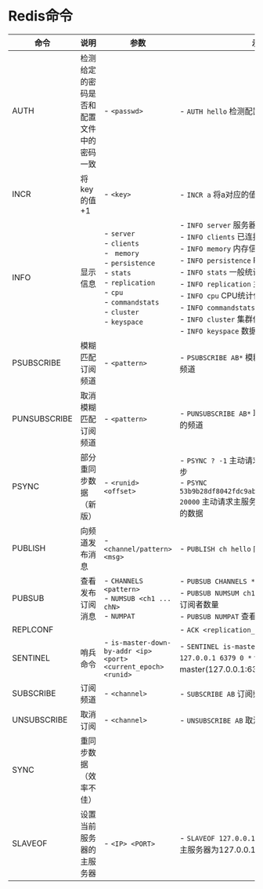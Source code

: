 # Redis命令

| 命令         | 说明                                     | 参数                                                         | 示例                                                         |
| ------------ | ---------------------------------------- | ------------------------------------------------------------ | ------------------------------------------------------------ |
| AUTH         | 检测给定的密码是否和配置文件中的密码一致 | - `<passwd>`                                                 | - `AUTH hello` 检测配置的密码是不是hello                     |
| INCR         | 将key的值+1                              | - `<key>`                                                    | - `INCR a` 将a对应的值+1                                     |
| INFO         | 显示信息                                 | - `server`<br>- `clients`<br>- ` memory`<br>- `persistence`<br>- `stats`<br>- `replication`<br>- `cpu`<br>- `commandstats`<br>- `cluster`<br>- `keyspace` | - `INFO server` 服务器信息<br>- `INFO clients` 已连接客户端信息<br>- `INFO memory` 内存信息<br>- `INFO persistence` RDB和AOF相关信息<br>- `INFO stats` 一般统计信息<br>- `INFO replication` 主从复制信息<br>- `INFO cpu` CPU统计信息<br>- `INFO commandstats` 命令统计信息<br>- `INFO cluster` 集群信息<br>- `INFO keyspace` 数据库相关的统计信息 |
| PSUBSCRIBE   | 模糊匹配订阅频道                         | - `<pattern>`                                                | - `PSUBSCRIBE AB*` 模糊匹配订阅以AB开头的频道                |
| PUNSUBSCRIBE | 取消模糊匹配订阅频道                     | - `<pattern>`                                                | - `PUNSUBSCRIBE AB*` 取消模糊匹配以AB开头的频道              |
| PSYNC        | 部分重同步数据（新版）                   | - `<runid> <offset>`                                         | - `PSYNC ? -1` 主动请求主服务器进行完整重同步<br>- `PSYNC 53b9b28df8042fdc9ab5e3fcbbbabff1d5dce2b3 20000` 主动请求主服务器同步偏移量2000之后的数据 |
| PUBLISH      | 向频道发布消息                           | - `<channel/pattern> <msg>`                                  | - `PUBLISH ch hello` 向频道ch发送消息hello                   |
| PUBSUB       | 查看发布订阅消息                         | - `CHANNELS <pattern>`<br>- `NUMSUB <ch1 ... chN>`<br>- `NUMPAT` | - `PUBSUB CHANNELS *.abc` 查看匹配频道<br>- `PUBSUB NUMSUM ch1 ch2` 查看ch1和ch2的订阅者数量<br>- `PUBSUB NUMPAT` 查看订阅模式的数量 |
| REPLCONF     |                                          |                                                              | - `ACK <replication_offset>`                                 |
| SENTINEL     | 哨兵命令                                 | - `is-master-down-by-addr <ip> <port> <current_epoch> <runid>` | - `SENTINEL is-master-down-by-addr 127.0.0.1 6379 0 *` 询问其他哨兵，master(127.0.0.1:6379)是否已下线 |
| SUBSCRIBE    | 订阅频道                                 | - `<channel>`                                                | - `SUBSCRIBE AB` 订阅频道AB                                  |
| UNSUBSCRIBE  | 取消订阅                                 | - `<channel>`                                                | - `UNSUBSCRIBE AB` 取消订阅频道AB                            |
| SYNC         | 重同步数据（效率不佳）                   |                                                              |                                                              |
| SLAVEOF      | 设置当前服务器的主服务器                 | - `<IP> <PORT>`                                              | - `SLAVEOF 127.0.0.1 6379` 设置当前服务器的主服务器为127.0.0.1:6379 |

